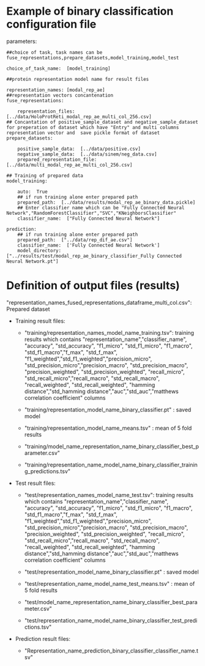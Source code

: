 
# Example of binary classification configuration file 

parameters:

    ##choice of task, task names can be fuse_representations,prepare_datasets,model_training,model_test
    
    choice_of_task_name:  [model_training]
    
    ##protein representation model name for result files
    
    representation_names: [modal_rep_ae]
    ##representation vectors concantenation
    fuse_representations:
    
        representation_files: [../data/HoloProtReti_modal_rep_ae_multi_col_256.csv]
    ## Concantation of positive_sample_dataset and negative_sample_dataset for preperation of dataset which have "Entry" and multi columns representation vector and  save pickle format of dataset   
    prepare_datasets:  
    
        positive_sample_data:  [../data/positive.csv]
        negative_sample_data:  [../data/sinem/neg_data.csv]
        prepared_representation_file:  [../data/multi_modal_rep_ae_multi_col_256.csv] 
        
    ## Training of prepared data
    model_training:
    
        auto:  True
        ## if run training alone enter prepared path
        prepared_path:  [../data/results/modal_rep_ae_binary_data.pickle]
        ## Enter classifier name which can be "Fully Connected Neural Network","RandomForestClassifier","SVC","KNeighborsClassifier"
        classifier_name:  ["Fully Connected Neural Network"] 
        
    prediction:
        ## if run training alone enter prepared path
        prepared_path:  ["../data/rep_dif_ae.csv"]
        classifier_name:  ['Fully Connected Neural Network']         
        model_directory:  ["../results/test/modal_rep_ae_binary_classifier_Fully Connected Neural Network.pt"] 
        
# Definition of output files (results)

"representation_names_fused_representations_dataframe_multi_col.csv": Prepared dataset

- Training result files:

   - "training/representation_names_model_name_training.tsv": training results which contains "representation_name","classifier_name", "accuracy", "std_accuracy",   "f1_micro",   "std_f1_micro", "f1_macro", "std_f1_macro","f_max", "std_f_max", "f1_weighted","std_f1_weighted","precision_micro", "std_precision_micro","precision_macro",    "std_precision_macro", "precision_weighted", "std_precision_weighted", "recall_micro", "std_recall_micro","recall_macro", "std_recall_macro", "recall_weighted",     "std_recall_weighted",  "hamming distance","std_hamming distance","auc","std_auc","matthews correlation coefficient" columns

    - "training/representation_model_name_binary_classifier.pt" : saved model

    - "training/representation_model_name_means.tsv" : mean of 5 fold results

    - "training/model_name_representation_name_binary_classifier_best_parameter.csv"

    - "training/representation_name_model_name_binary_classifier_training_predictions.tsv"


- Test result files:

   - "test/representation_names_model_name_test.tsv": training results which contains "representation_name","classifier_name", "accuracy", "std_accuracy",   "f1_micro",   "std_f1_micro", "f1_macro", "std_f1_macro","f_max", "std_f_max", "f1_weighted","std_f1_weighted","precision_micro", "std_precision_micro","precision_macro",    "std_precision_macro", "precision_weighted", "std_precision_weighted", "recall_micro", "std_recall_micro","recall_macro", "std_recall_macro", "recall_weighted",     "std_recall_weighted",  "hamming distance","std_hamming distance","auc","std_auc","matthews correlation coefficient" columns

    - "test/representation_model_name_binary_classifier.pt" : saved model

    - "test/representation_name_model_name_test_means.tsv" : mean of 5 fold results

    - "test/model_name_representation_name_binary_classifier_best_parameter.csv"

    - "test/representation_name_model_name_binary_classifier_test_predictions.tsv"
 - Prediction result files:
   - "Representation_name_prediction_binary_classifier_classifier_name.tsv"
